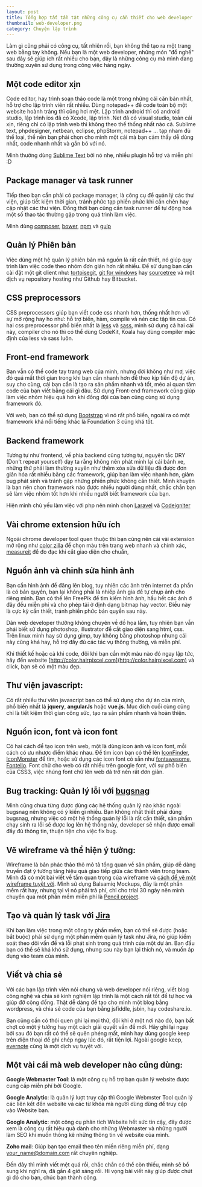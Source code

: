 ```yaml
---
layout: post
title: Tổng hợp tất tần tật những công cụ cần thiết cho web developer
thumbnail: web-developer.png
category: Chuyện lập trình
---
```

Làm gì cũng phải có công cụ, tất nhiên rồi, bạn không thể tạo ra một trang web bằng tay không. Nếu bạn là một web developer, những món "đồ nghề" sau đây sẽ giúp ích rất nhiều cho bạn, đây là những công cụ mà mình đang thường xuyên sử dụng trong công việc hàng ngày.

## Một code editor xịn

Code editor, hay trình soạn thảo code là một trong những cái căn bản nhất, hỗ trợ cho lập trình viên rất nhiều. Dùng notepad++ để code toàn bộ một website hoành tráng thì cũng hơi mệt. Lập trình android thì có android studio, lập trình ios đã có Xcode, lập trình .Net đã có visual studio, toàn cái xịn, riêng chỉ có lập trình web thì không theo thể thống nhất nào cả. Sublime text, phpdesigner, netbean, eclipse, phpStorm, notepad++ ... tạp nham  đủ thể loại, thế nên bạn phải chọn cho mình một cái mà bạn cảm thấy dễ dùng nhất, code nhanh nhất và gắn bó với nó.

Mình thường dùng [Sublime Text](https://www.sublimetext.com/) bởi nó nhẹ, nhiều plugin hỗ trợ và miễn phí :D

## Package manager và task runner

Tiếp theo bạn cần phải có package manager, là công cụ để quản lý các thư viện, giúp tiết kiệm thời gian, tránh phức tạp phiền phức khi cần chèn hay cập nhật các thư viện. Đồng thời bạn cũng cần task runner để tự động hoá một số thao tác thường gặp trong quá trình làm việc.

Mình dùng [composer](https://getcomposer.org/), [bower](https://bower.io/), [npm](https://www.npmjs.com/) và [gulp](http://gulpjs.com/)

## Quản lý Phiên bản

Việc dùng một hệ quản lý phiên bản mã nguồn là rất cần thiết, nó giúp quy trình làm việc code theo nhóm đơn giản hơn rất nhiều. Để sử dụng bạn cần cài đặt một git client như: [tortoisegit](https://tortoisegit.org/), [git for windows](https://git-scm.com/download/win) hay [sourcetree](https://www.sourcetreeapp.com/) và một dịch vụ repository hosting như Github hay Bitbucket.

## CSS preprocessors

CSS preprocessors giúp bạn viết code css nhanh hơn, thống nhất hơn với sự mở rộng hay ho như: hỗ trợ biến, hàm, compile và nén các tập tin css. Có hai css preprocessor phổ biến nhất là [less](http://lesscss.org/) và [sass](http://sass-lang.com/), mình sử dụng cả hai cái này, compiler cho nó thì có thể dùng CodeKit, Koala hay dùng compiler mặc định của less và sass luôn.

## Front-end framework

Bạn vẫn có thể code tay trang web của mình, nhưng đời không như mơ, việc đó quá mất thời gian trong khi bạn cần nhanh hơn để theo kịp tiến độ dự án, suy cho cùng, cái bạn cần là tạo ra sản phẩm nhanh và tốt, méo ai quan tâm code của bạn viết bằng cái gì đâu. Sử dụng Front-end framework cũng giúp làm việc nhóm hiệu quả hơn khi đồng đội của bạn cũng cùng sử dụng framework đó.

Với web, bạn có thể sử dụng [Bootstrap](http://getbootstrap.com/) vì nó rất phổ biến, ngoài ra có một framework khá nổi tiếng khác là Foundation 3 cũng khá tốt.

## Backend framework

Tương tự như frontend, về phía backend cũng tương tự, nguyên tắc DRY (Don't repeat yourself) dạy ta rằng không nên phát minh lại cái bánh xe, những thứ phải làm thường xuyên như thêm xóa sửa dữ liệu đã được đơn giản hóa rất nhiều bằng các framework, giúp bạn làm việc nhanh hơn, giảm bug phát sinh và tránh gặp những phiền phức không cần thiết. Mình khuyên là bạn nên chọn framework nào được nhiều người dùng nhất, chắc chắn bạn sẽ làm việc nhóm tốt hơn khi nhiều người biết framework của bạn.

Hiện mình chủ yếu làm việc với php nên mình chọn [Laravel](https://laravel.com/) và [Codeigniter](https://codeigniter.com/)

## Vài chrome extension hữu ích

Ngoài chrome developer tool quen thuộc thì bạn cũng nên cài vài extension mở rộng như [color zilla](https://chrome.google.com/webstore/detail/colorzilla/bhlhnicpbhignbdhedgjhgdocnmhomnp) để chọn màu trên trang web nhanh và chính xác, [measureit](https://chrome.google.com/webstore/detail/measureit/pokhcahijjfkdccinalifdifljglhclm?hl=vi) để đo đạc khi cắt giao diện cho chuẩn, 

## Nguồn ảnh và chỉnh sửa hình ảnh

Bạn cần hình ảnh để đăng lên blog, tuy nhiên các ảnh trên internet đa phần là có bản quyền, bạn lại không phải là nhiếp ảnh gia để tự chụp ảnh cho riêng mình. Bạn có thể lên FreePik để tìm kiếm hình ảnh, hầu hết các ảnh ở đây đều miễn phí và cho phép tải ở định dạng bitmap hay vector. Điều này là cực kỳ cần thiết, tránh phiền phức bản quyền sau này. 

Dân web developer thường không chuyên về đồ họa lắm, tuy nhiên bạn vẫn phải biết sử dụng photoshop, illustrator để cắt giao diện sang html, css. Trên linux mình hay sử dụng gimp,  tuy không bằng photoshop nhưng cái này cũng khá hay, hỗ trợ đầy đủ các tác vụ thông thường, và miễn phí.

Khi thiết kế hoặc cả khi code, đôi khi bạn cần một màu nào đó ngay lập tức, hãy đến website [http://color.hairpixcel.com](http://color.hairpixcel.com) và click, bạn sẽ có một màu đẹp.

## Thư viện javascript:

Có rất nhiều thư viên javascript bạn có thể sử dụng cho dự án của mình, phổ biến nhất là **jquery**, **angularJs** hoặc **vue.js**. Mục đích cuối cùng cũng chỉ là tiết kiệm thời gian công sức, tạo ra sản phẩm nhanh và hoàn thiện.

## Nguồn icon, font và icon font

Có hai cách để tạo icon trên web, một là dùng icon ảnh và icon font, mỗi cách có ưu nhược điểm khác nhau. Để tìm icon bạn có thể lên [IconFinder](https://www.iconfinder.com/), [IconMonster](https://iconmonstr.com/) để tìm, hoặc sử dụng các icon font có sẵn như [fontawesome](http://fontawesome.io/), [Fontello](http://fontello.com/). Font chữ cho web có rất nhiều trên google font, với sự phổ biến của CSS3, việc nhúng font chữ lên web đã trở nên rất đơn giản.

## Bug tracking: Quản lý lỗi với [bugsnag](https://www.bugsnag.com/)

Mình cũng chưa từng được dùng các hệ thống quản lý nào khác ngoài bugsnag nên không có ý kiến gì nhiều. Bạn không nhất thiết phải dùng bugsnag, nhưng việc có một hệ thống quản lý lỗi là rất cần thiết, sản phẩm chạy sinh ra lỗi sẽ được log lên hệ thống này, developer sẽ nhận được email đầy đủ thông tin, thuận tiện cho việc fix bug.

## Vẽ wireframe và thể hiện ý tưởng:

Wireframe là bản phác thảo thô mô tả tổng quan về sản phẩm, giúp dễ dàng truyền đạt ý tưởng tăng hiệu quả giao tiếp giữa các thành viên trong team. Mình đã có một bài viết về tầm quan trọng của wireframe và [cách để vẽ một wireframe tuyệt vời](http://laptrinhcuocsong.com/cac-buoc-tao-mot-wireframe-tuyet-voi.html). Mình sử dụng Balsamiq Mockups, đây là một phần mềm rất hay, nhưng tại vì nó phải trả phí, chỉ cho trial 30 ngày nên mình chuyển qua một phần mềm miễn phí là  [Pencil project](http://pencil.evolus.vn/).

## Tạo và quản lý task với [Jira](https://www.atlassian.com/software/jira)

Khi bạn làm việc trong một công ty phần mềm, bạn có thể sẽ được (hoặc bắt buộc) phải sử dụng một phần mềm quản lý task như Jira, nó giúp kiểm soát theo dõi vấn đề và lỗi phát sinh trong quá trình của một dự án. Ban đầu bạn có thể sẽ khá khó sử dụng, nhưng sau này bạn lại thích nó, và muốn áp dụng vào team của mình.

## Viết và chia sẻ

Với các bạn lập trình viên nói chung và web developer nói riêng, viết blog công nghệ và chia sẻ kinh nghiệm lập trình là một cách rất tốt để tự học và giúp đỡ cộng đồng. Thật dễ dàng để tạo cho mình một blog bằng wordpress, và chia sẻ code của bạn bằng jsfiddle, jsbin, hay codeshare.io.

Bạn cũng cần có thói quen ghi lại mọi thứ, đôi khi ở một nơi nào đó, bạn bất chợt có một ý tưởng hay một cách giải quyết vấn đề mới. Hãy ghi lại ngay bởi sau đó bạn rất có thể sẽ quên phéng mất, mình hay dùng google keep trên điện thoại để ghi chép ngay lúc đó, rất tiện lợi. Ngoài google keep, [evernote](https://evernote.com/) cũng là một dịch vụ tuyệt vời.

## Một vài cái mà web developer nào cũng dùng:

**Google Webmaster Tool**: là một công cụ hỗ trợ bạn quản lý website được cung cấp miễn phí bởi Google.

**Google Analytic**: là quản lý lượt truy cập thì Google Webmster Tool quản lý các liên kết đến website và các từ khóa mà người dùng dùng để truy cập vào Website bạn.

**Google Analytic**: một công cụ phân tích Website hết sức tin cậy, đây được xem là công cụ rất hiệu quả dành cho những Webmaster và những người làm SEO khi muốn thông kê những thông tin về website của mình.

**Zoho mail**: Giúp bạn tạo email theo tên miền riêng miễn phí, dạng your_name@domain.com rất chuyên nghiệp.

Đến đây thì mình viết mệt quá rồi, chắc chắn có thể còn thiếu, mình sẽ bổ sung khi nghĩ ra, đã gần 4 giờ sáng rồi. Hi vọng bài viết này giúp được chút gì đó cho bạn, chúc bạn thành công.



